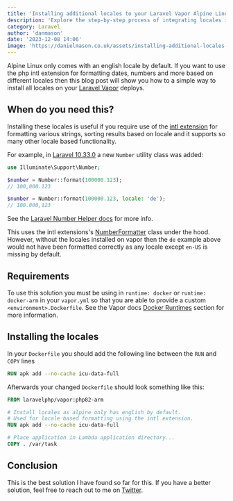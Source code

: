 ```yaml
---
title: 'Installing additional locales to your Laravel Vapor Alpine Linux Docker image'
description: 'Explore the step-by-step process of integrating locales into your Laravel Vapor environment. This guide focuses on the essentials of adding locales to your Dockerfile, ensuring compatibility for a range of locale-based functionalities'
category: Laravel
author: 'danmason'
date: '2023-12-08 14:06'
image: 'https://danielmason.co.uk/assets/installing-additional-locales-to-your-laravel-vapor-alpine-linux-docker-image/card.png'
---
```


Alpine Linux only comes with an english locale by default. If you want to use the php intl extension for formatting dates, numbers and more based on different locales then this blog post will show you how to
a simple way to install all locales on your [Laravel Vapor](https://vapor.laravel.com/) deploys.

<!--more-->

## When do you need this?
Installing these locales is useful if you require use of the [intl extension](https://www.php.net/manual/en/book.intl.php) for formatting various strings, sorting results based on locale and it supports so many other locale
based functionality.

For example, in [Laravel 10.33.0](https://github.com/laravel/framework/releases/tag/v10.33.0) a new `Number` utility class was added:

```php
use Illuminate\Support\Number;

$number = Number::format(100000.123);
// 100,000.123

$number = Number::format(100000.123, locale: 'de');
// 100.000,123
```

See the [Laravel Number Helper docs](https://laravel.com/docs/10.x/helpers#numbers) for more info.

This uses the intl extensions's [NumberFormatter](https://www.php.net/manual/en/class.numberformatter.php) class under the hood. However, without the locales installed on vapor then the `de` example above would not have been
formatted correctly as any locale except `en-US` is missing by default.

## Requirements
To use this solution you must be using in `runtime: docker` or `runtime: docker-arm` in your `vapor.yml` so that you are able to provide a custom `<environment>.Dockerfile`.
See the Vapor docs [Docker Runtimes](https://docs.vapor.build/projects/environments.html#docker-runtimes) section for more information.

## Installing the locales
In your `Dockerfile` you should add the following line between the `RUN` and `COPY` lines

```dockerfile
RUN apk add --no-cache icu-data-full
```

Afterwards your changed `Dockerfile` should look something like this:
```dockerfile
FROM laravelphp/vapor:php82-arm

# Install locales as alpine only has english by default.
# Used for locale based formatting using the intl extension.
RUN apk add --no-cache icu-data-full

# Place application in Lambda application directory...
COPY . /var/task
```

## Conclusion
This is the best solution I have found so far for this. If you have a better solution, feel free to reach out to me on [Twitter](https://twitter.com/danmasonmp).
